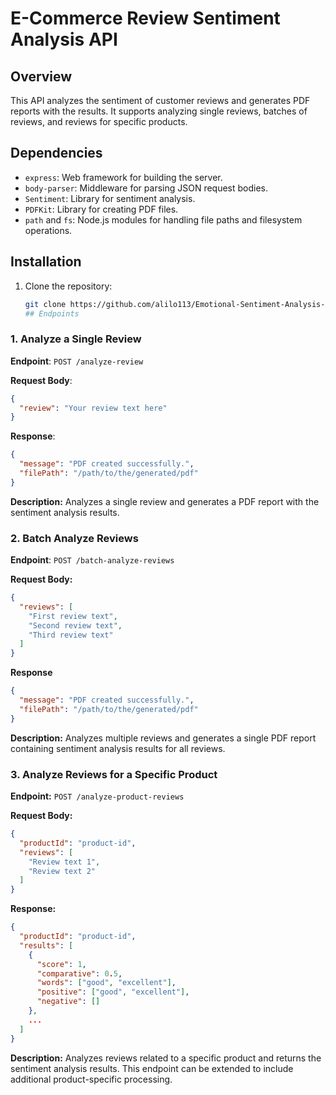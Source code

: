 # E-Commerce Review Sentiment Analysis API

## Overview

This API analyzes the sentiment of customer reviews and generates PDF reports with the results. It supports analyzing single reviews, batches of reviews, and reviews for specific products.

## Dependencies

- `express`: Web framework for building the server.
- `body-parser`: Middleware for parsing JSON request bodies.
- `Sentiment`: Library for sentiment analysis.
- `PDFKit`: Library for creating PDF files.
- `path` and `fs`: Node.js modules for handling file paths and filesystem operations.

## Installation

1. Clone the repository:
   ```bash
   git clone https://github.com/alilo113/Emotional-Sentiment-Analysis-API-.git
   ## Endpoints

### 1. Analyze a Single Review

**Endpoint**: `POST /analyze-review`

**Request Body**:
```json
{
  "review": "Your review text here"
}
```
**Response**:
```json
{
  "message": "PDF created successfully.",
  "filePath": "/path/to/the/generated/pdf"
}
```
**Description:** Analyzes a single review and generates a PDF report with the sentiment analysis results.

### 2. Batch Analyze Reviews
**Endpoint**: `POST /batch-analyze-reviews`

**Request Body:**
```json
{
  "reviews": [
    "First review text",
    "Second review text",
    "Third review text"
  ]
}
```
**Response**
```json
{
  "message": "PDF created successfully.",
  "filePath": "/path/to/the/generated/pdf"
}
```
**Description:** Analyzes multiple reviews and generates a single PDF report containing sentiment analysis results for all reviews.
### 3. Analyze Reviews for a Specific Product

**Endpoint:** `POST /analyze-product-reviews`

**Request Body:**
```json
{
  "productId": "product-id",
  "reviews": [
    "Review text 1",
    "Review text 2"
  ]
}
```

**Response:**

```json
{
  "productId": "product-id",
  "results": [
    {
      "score": 1,
      "comparative": 0.5,
      "words": ["good", "excellent"],
      "positive": ["good", "excellent"],
      "negative": []
    },
    ...
  ]
}
```
 **Description:** Analyzes reviews related to a specific product and returns the sentiment analysis results. This endpoint can be extended to include additional product-specific processing.

